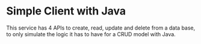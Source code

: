 # Simple Client with Java

This service has 4 APIs to create, read, update and delete from a data base, to only simulate the logic it has to have for a CRUD model with Java.
